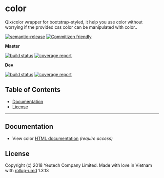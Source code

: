 # color

Qix/color wrapper for bootstrap-styled, it help you use color without worrying if the provided css color can be manipulated with color..

[![semantic-release](https://img.shields.io/badge/%20%20%F0%9F%93%A6%F0%9F%9A%80-semantic--release-e10079.svg)](https://github.com/semantic-release/semantic-release)
[![Commitizen friendly](https://img.shields.io/badge/commitizen-friendly-brightgreen.svg)](http://commitizen.github.io/cz-cli/)

**Master**

[![build status](https://module.kopaxgroup.com/bootstrap-styled/color/badges/master/build.svg)](https://module.kopaxgroup.com/bootstrap-styled/color/commits/master)
[![coverage report](https://module.kopaxgroup.com/bootstrap-styled/color/badges/master/coverage.svg)](https://module.kopaxgroup.com/bootstrap-styled/color/commits/master)

**Dev**

[![build status](https://module.kopaxgroup.com/bootstrap-styled/color/badges/dev/build.svg)](https://module.kopaxgroup.com/bootstrap-styled/color/commits/dev)
[![coverage report](https://module.kopaxgroup.com/bootstrap-styled/color/badges/dev/coverage.svg)](https://module.kopaxgroup.com/bootstrap-styled/color/commits/dev)


## Table of Contents

  - [Documentation](#documentation)
  - [License](#license)

---
  
## Documentation

  - View color [HTML documentation](https://bootstrap-styled.yeutech.com/color) *(require access)*

## License

Copyright (c) 2018 Yeutech Company Limited. Made with love in Vietnam with [rollup-umd](https://module.kopaxgroup.com/dev-tools/rollup-umd/tags/v1.3.13) 1.3.13
